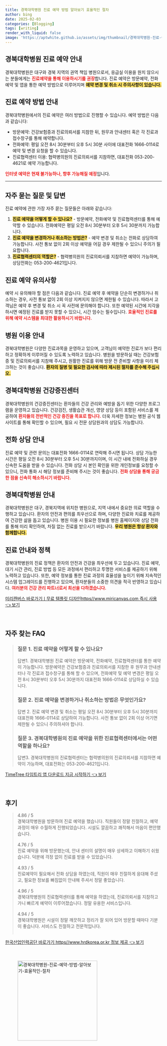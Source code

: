```yaml
---
title: 경북대학병원 진료 예약 방법 알아보기 효율적인 절차
author: bing
date: 2025-02-03
categories: [Blogging]
tags: [writing]
render_with_liquid: false
image: 'https://aptwhite.github.io/assets/img/thumbnail/경북대학병원-진료-예약-방법-알아보기-효율적인-절차.webp'
---
```



<h2 id='경북대학병원_진료예약_안내'>경북대학병원 진료 예약 안내</h2>

<p>경북대학병원은 대구와 경북 지역의 권역 책임 병원으로서, 응급실 이용을 원치 않으시는 분들에게는 <b><span style="color: #ee2323;">진료예약을 통해 이용하시기를 권장</span></b>합니다. 진료 예약은 방문예약, 전화예약 및 앱을 통한 예약 방법으로 이루어지며 <b><span style="background-color: #ffe066;">예약 변경 및 취소 시 주의사항이 있습니다.</span></b></p>

<h2 id='진료예약_방법 안내'>진료 예약 방법 안내</h2>

<p>경북대학병원에서의 진료 예약은 여러 방법으로 진행할 수 있습니다. 예약 방법은 다음과 같습니다:</p>

<ul>
    <li>방문예약: 건강보험증과 진료의뢰서를 지참한 뒤, 원무과 안내센터 혹은 각 진료과 접수창구를 통해 예약합니다.</li>
    <li>전화예약: 평일 오전 8시 30분부터 오후 5시 30분 사이에 대표전화 1666-0114로 예약 및 변경 요청을 할 수 있습니다.</li>
    <li>진료협력센터 이용: 협력병의원의 진료의뢰서를 지참하면, 대표전화 053-200-4621로 예약 가능합니다.</li>
</ul>

<p><b><span style="color: #ee2323;">인터넷 예약은 현재 불가능하나, 향후 가능해질 예정</span></b>입니다.</p>

<hr />

<h2 id='주요_질문_및_답변'>자주 묻는 질문 및 답변</h2>

<p>진료 예약에 관한 가장 자주 묻는 질문들은 아래와 같습니다:</p>

<ol>
    <li><b><span style="background-color: #ffe066;">진료 예약을 어떻게 할 수 있나요?</span></b> - 방문예약, 전화예약 및 진료협력센터를 통해 예약할 수 있습니다. 전화예약은 평일 오전 8시 30분부터 오후 5시 30분까지 가능합니다.</li>
    <li><b><span style="background-color: #ffe066;">진료 예약을 변경하거나 취소하는 방법은?</span></b> - 예약 변경 및 취소는 전화로 상담하여 가능합니다. 사전 통보 없이 2회 이상 예약을 어길 경우 제한될 수 있으니 주의가 필요합니다.</li>
    <li><b><span style="background-color: #ffe066;">진료협력센터의 역할은?</span></b> - 협력병의원의 진료의뢰서를 지참하면 예약이 가능하며, 상담전화는 053-200-4621입니다.</li>
</ol>

<h2 id='예약_유의사항'>진료 예약 유의사항</h2>

<p>예약 시 유의해야 할 점은 다음과 같습니다. 진료 예약 후 예약을 단순히 변경하거나 취소하는 경우, 사전 통보 없이 2회 이상 지켜지지 않으면 제한될 수 있습니다. 따라서 고객님은 예약 후 변경 및 취소 시 꼭 사전에 문의해야 합니다. 또한 예약된 시간에 지각을 하시면 예정된 진료를 받지 못할 수 있으니, 시간 엄수는 필수입니다. <b><span style="color: #ee2323;">효율적인 진료를 위해 예약 시스템을 최대한 활용하시기 바랍니다.</span></b></p>

<h2 id='병원_이용_안내'>병원 이용 안내</h2>

<p>경북대학병원은 다양한 진료과목을 운영하고 있으며, 고객님이 예약한 진료가 보다 편리하고 정확하게 이루어질 수 있도록 노력하고 있습니다. 병원을 방문하실 때는 건강보험증 및 진료의뢰서를 지참해 주시고, 원활한 진료를 위해 방문 전 준비할 사항을 미리 체크하는 것이 좋습니다. <b><span style="background-color: #ffe066;">환자의 질병 및 필요한 검사에 따라 제시된 절차를 준수해 주십시오.</span></b></p>

<h2 id='경북대학병원_건강증진센터'>경북대학병원 건강증진센터</h2>

<p>경북대학병원의 건강증진센터는 환자들의 건강 관리와 예방을 돕기 위한 다양한 프로그램을 운영하고 있습니다. 건강검진, 생활습관 개선, 영양 상담 등이 포함된 서비스를 제공하여 <b><span style="color: #ee2323;">환자들의 전반적인 건강 증진을 목표로 합니다.</span></b> 더욱 자세한 정보는 병원 공식 웹사이트를 통해 확인할 수 있으며, 필요 시 전문 상담원과의 상담도 가능합니다.</p>

<h2 id='전화_상담_안내'>전화 상담 안내</h2>

<p>진료 예약 및 관련 문의는 대표전화 1666-0114로 연락해 주시면 됩니다. 상담 가능한 시간은 평일 오전 8시 30분부터 오후 5시 30분까지이며, 이 시간 내에 전화하실 경우 신속한 도움을 받을 수 있습니다. 전화 상담 시 본인 확인을 위한 개인정보를 요청할 수 있으니, 전화 통화 시 해당 정보를 준비해 주시는 것이 좋습니다. <b><span style="color: #ee2323;">전화 상담을 통해 궁금한 점을 신속히 해소하시기 바랍니다.</span></b></p>

<h2 id='경북대학병원_안내'>경북대학병원 안내</h2>

<p>경북대학병원은 대구, 경북지역에 위치한 병원으로, 지역 내에서 중요한 의료 역할을 수행하고 있습니다. 환자의 안전과 편의를 최우선으로 하며, 다양한 진료와 치료를 제공하여 건강한 삶을 돕고 있습니다. 병원 이용 시 필요한 정보를 병원 홈페이지와 상담 전화를 통해 미리 확인하여, 차질 없는 진료를 받으시기 바랍니다. <b><span style="background-color: #ffe066;">우리 병원은 항상 환자와 함께합니다.</span></b></p>

<h2 id='진료_안내와_정책'>진료 안내와 정책</h2>

<p>경북대학병원의 진료 정책은 환자의 안전과 건강을 최우선에 두고 있습니다. 진료 예약, 대기 시간 관리, 진료 방법 등 모든 과정에서 편리하고 투명한 서비스를 제공하기 위해 노력하고 있습니다. 또한, 예약 정보를 통한 진료 과정의 효율성을 높이기 위해 지속적인 시스템 업그레이드를 진행하고 있으며, 환자분들의 소중한 의견을 적극 반영하고 있습니다. <b><span style="color: #ee2323;">여러분의 건강 관리 파트너로서 최선을 다하겠습니다.</span></b></p>


<p><a class="click-button" title="미리캔버스 바로가기ㅣ무료 템플릿 디자인https//www.miricanvas.com 즉시 사용" href="https://aptwhite.github.io/posts/%EB%AF%B8%EB%A6%AC%EC%BA%94%EB%B2%84%EC%8A%A4-%EB%B0%94%EB%A1%9C%EA%B0%80%EA%B8%B0%E3%85%A3%EB%AC%B4%EB%A3%8C-%ED%85%9C%ED%94%8C%EB%A6%BF-%EB%94%94%EC%9E%90%EC%9D%B8httpswww.miricanvas.com-%EC%A6%89%EC%8B%9C-%EC%82%AC%EC%9A%A9/" rel="dofollow">미리캔버스 바로가기ㅣ무료 템플릿 디자인https//www.miricanvas.com 즉시 사용 👈 보기</a></p><br>
<h2 id='자주_찾는_FAQ'>자주 찾는 FAQ</h2>
<div itemscope="" itemtype="https://schema.org/FAQPage"> 
<blockquote> 
<div itemscope="" itemprop="mainEntity" itemtype="https://schema.org/Question"> 
<h3 itemprop="name">질문 1. 진료 예약을 어떻게 할 수 있나요?</h3> 
<div itemscope="" itemprop="acceptedAnswer" itemtype="https://schema.org/Answer"> 
<span itemprop="text"> 
<p>답변1. 경북대학병원 진료 예약은 방문예약, 전화예약, 진료협력센터를 통한 예약이 가능합니다. 방문예약은 건강보험증과 진료의뢰서를 지참한 후 원무과 안내센터나 각 진료과 접수창구를 통해 할 수 있으며, 전화예약 및 예약 변경은 평일 오전 8시 30분부터 오후 5시 30분까지 대표전화 1666-0114로 상담하실 수 있습니다.</p> 
</span> 
</div> 
</div> 

<div itemscope="" itemprop="mainEntity" itemtype="https://schema.org/Question"> 
<h3 itemprop="name">질문 2. 진료 예약을 변경하거나 취소하는 방법은 무엇인가요?</h3> 
<div itemscope="" itemprop="acceptedAnswer" itemtype="https://schema.org/Answer"> 
<span itemprop="text"> 
<p>답변 2. 진료 예약 변경 및 취소는 평일 오전 8시 30분부터 오후 5시 30분까지 대표전화 1666-0114로 상담하여 가능합니다. 사전 통보 없이 2회 이상 어기면 제한될 수 있으니 주의하셔야 합니다.</p> 
</span> 
</div> 
</div> 

<div itemscope="" itemprop="mainEntity" itemtype="https://schema.org/Question"> 
<h3 itemprop="name">질문 3. 경북대학병원의 진료 예약을 위한 진료협력센터에서는 어떤 역할을 하나요?</h3> 
<div itemscope="" itemprop="acceptedAnswer" itemtype="https://schema.org/Answer"> 
<span itemprop="text"> 
<p>답변3. 경북대학병원의 진료협력센터는 협력병의원의 진료의뢰서를 지참하면 예약이 가능하며, 대표전화는 053-200-4621입니다.</p> 
</span> 
</div> 
</div> 
</blockquote> 
</div>
<p><a class="click-button" title="TimeTree 타임트리 앱 다운로드 지금 시작하기" href="https://aptwhite.github.io/posts/TimeTree-%ED%83%80%EC%9E%84%ED%8A%B8%EB%A6%AC-%EC%95%B1-%EB%8B%A4%EC%9A%B4%EB%A1%9C%EB%93%9C-%EC%A7%80%EA%B8%88-%EC%8B%9C%EC%9E%91%ED%95%98%EA%B8%B0/" rel="dofollow">TimeTree 타임트리 앱 다운로드 지금 시작하기 👈 보기</a></p><br>
<h2 id='후기'>후기</h2>
<div itemscope itemtype="https://schema.org/Product">
  <blockquote>
  <div itemprop="review" itemscope itemtype="https://schema.org/Review">
      <div itemprop="reviewRating" itemscope itemtype="https://schema.org/Rating"> <span itemprop="ratingValue">4.86</span> / <span itemprop="bestRating">5</span> </div>
      <span itemprop="reviewBody">경북대학병원을 방문하여 진료 예약을 했습니다. 직원들이 정말 친절하고, 예약 과정이 매우 수월하게 진행되었습니다. 시설도 깔끔하고 쾌적해서 마음이 편안했습니다.</span>
  </div>
  <br>
  <div itemprop="review" itemscope itemtype="https://schema.org/Review">
      <div itemprop="reviewRating" itemscope itemtype="https://schema.org/Rating"> <span itemprop="ratingValue">4.76</span> / <span itemprop="bestRating">5</span> </div>
      <span itemprop="reviewBody">진료 예약을 위해 방문했는데, 안내 센터의 설명이 매우 상세하고 이해하기 쉬웠습니다. 덕분에 걱정 없이 진료를 받을 수 있었습니다.</span>
  </div>
  <br>
  <div itemprop="review" itemscope itemtype="https://schema.org/Review">
      <div itemprop="reviewRating" itemscope itemtype="https://schema.org/Rating"> <span itemprop="ratingValue">4.93</span> / <span itemprop="bestRating">5</span> </div>
      <span itemprop="reviewBody">진료예약이 필요해서 전화 상담을 하였는데, 직원이 매우 친절하게 응대해 주셨고, 필요한 정보를 빠짐없이 안내해 주셔서 정말 좋았습니다.</span>
  </div>
  <br>
  <div itemprop="review" itemscope itemtype="https://schema.org/Review">
      <div itemprop="reviewRating" itemscope itemtype="https://schema.org/Rating"> <span itemprop="ratingValue">4.96</span> / <span itemprop="bestRating">5</span> </div>
      <span itemprop="reviewBody">경북대학병원의 진료협력센터를 통해 예약을 하였는데, 진료의뢰서를 지참하고 가니 빠르게 예약이 이루어졌습니다. 정말 유용한 서비스입니다.</span>
  </div>
  <br>
  <div itemprop="review" itemscope itemtype="https://schema.org/Review">
      <div itemprop="reviewRating" itemscope itemtype="https://schema.org/Rating"> <span itemprop="ratingValue">4.94</span> / <span itemprop="bestRating">5</span> </div>
      <span itemprop="reviewBody">경북대학병원은 시설이 정말 깨끗하고 정리가 잘 되어 있어 방문할 때마다 기분이 좋습니다. 서비스도 친절하고 전문적입니다.</span>
  </div>
  <br>
  </blockquote>
</div>
<p><a class="click-button" title="한국산업인력공단 바로가기 https//www.hrdkorea.or.kr 정보 제공" href="https://aptwhite.github.io/posts/%ED%95%9C%EA%B5%AD%EC%82%B0%EC%97%85%EC%9D%B8%EB%A0%A5%EA%B3%B5%EB%8B%A8-%EB%B0%94%EB%A1%9C%EA%B0%80%EA%B8%B0-httpswww.hrdkorea.or.kr-%EC%A0%95%EB%B3%B4-%EC%A0%9C%EA%B3%B5/" rel="dofollow">한국산업인력공단 바로가기 https//www.hrdkorea.or.kr 정보 제공 👈 보기</a></p><br>
<figure class="image"><img src="https://aptwhite.github.io/assets/img/thumbnail/경북대학병원-진료-예약-방법-알아보기-효율적인-절차.webp" alt="경북대학병원-진료-예약-방법-알아보기-효율적인-절차" width="256" height="256"></figure>